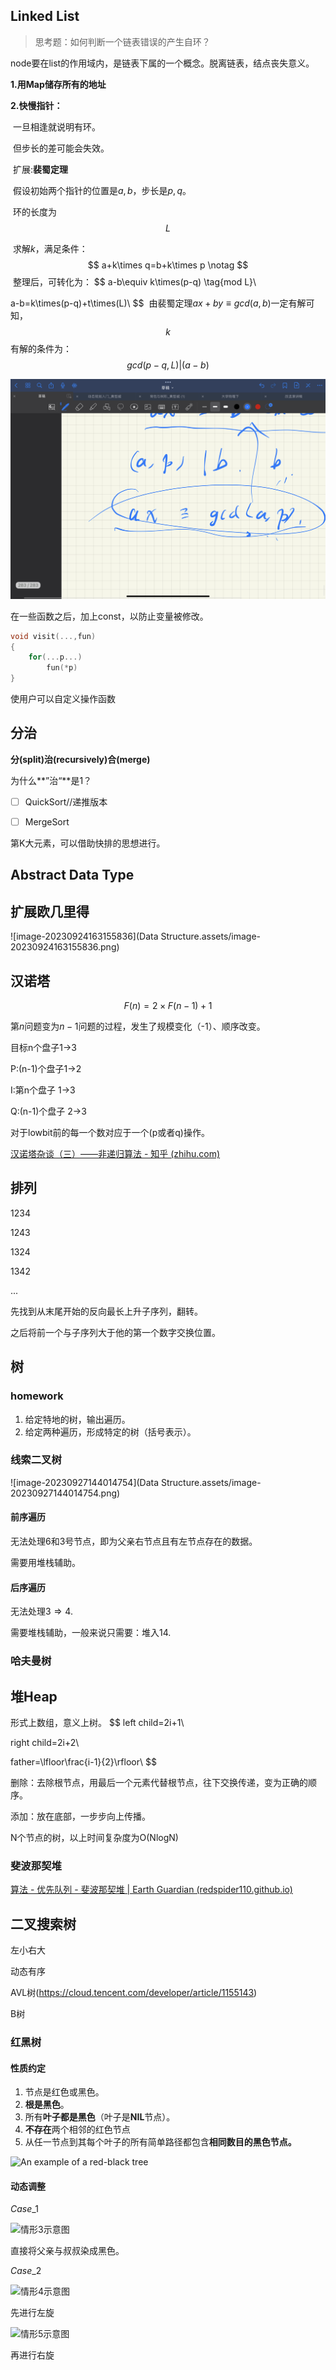 ## Linked List

> 思考题：如何判断一个链表错误的产生自环？

node要在list的作用域内，是链表下属的一个概念。脱离链表，结点丧失意义。





**1.用Map储存所有的地址**

**2.快慢指针：**

​	一旦相逢就说明有环。

​	但步长的差可能会失效。

​	扩展:**裴蜀定理**

​	假设初始两个指针的位置是$a,b$，步长是$p,q$。

​	环的长度为$$L$$

​	求解$k$，满足条件：
$$
a+k\times q=b+k\times p \notag
$$
​	整理后，可转化为：
$$
a-b\equiv k\times(p-q) \tag{mod L}\\

a-b=k\times(p-q)+t\times(L)\\
$$
​	由裴蜀定理$ax+by\equiv gcd(a,b)$一定有解可知，$$k$$有解的条件为：
$$
gcd(p-q,L)|(a-b)
$$


<img src="Data Structure.assets/59e5e8cd2511eba724ceefc16a4d3280.png" alt="img" style="zoom:50%;" />

在一些函数之后，加上const，以防止变量被修改。



```c++
void visit(...,fun)
{
	for(...p...)
		fun(*p)
}
```

使用户可以自定义操作函数



## 分治

**分(split)治(recursively)合(merge)**

为什么**”治“**是1？

* [ ] QuickSort//递推版本
* [ ] MergeSort



第K大元素，可以借助快排的思想进行。





## Abstract Data Type

## 扩展欧几里得

![image-20230924163155836](Data Structure.assets/image-20230924163155836.png)

## 汉诺塔

$$
F(n)=2\times F(n-1)+1
$$

第$n$问题变为$n-1$问题的过程，发生了规模变化（-1）、顺序改变。

目标n个盘子1->3

P:(n-1)个盘子1->2

I:第n个盘子 1->3

Q:(n-1)个盘子 2->3

对于lowbit前的每一个数对应于一个(p或者q)操作。

[汉诺塔杂谈（三）——非递归算法 - 知乎 (zhihu.com)](https://zhuanlan.zhihu.com/p/36085324)



## 排列

1234

1243

1324

1342

...

先找到从末尾开始的反向最长上升子序列，翻转。

之后将前一个与子序列大于他的第一个数字交换位置。

## 树

### homework

1. 给定特地的树，输出遍历。
2. 给定两种遍历，形成特定的树（括号表示）。

### 线索二叉树

![image-20230927144014754](Data Structure.assets/image-20230927144014754.png)



#### 前序遍历

无法处理6和3号节点，即为父亲右节点且有左节点存在的数据。

需要用堆栈辅助。

#### 后序遍历

无法处理$3\Rightarrow 4$.

需要堆栈辅助，一般来说只需要：堆入14.



### 哈夫曼树



## 堆Heap

形式上数组，意义上树。
$$
left child=2i+1\\

right child=2i+2\\

father=\lfloor\frac{i-1}{2}\rfloor\\
$$


删除：去除根节点，用最后一个元素代替根节点，往下交换传递，变为正确的顺序。

添加：放在底部，一步步向上传播。

N个节点的树，以上时间复杂度为O(NlogN)  



### 斐波那契堆

[算法 - 优先队列 - 斐波那契堆 | Earth Guardian (redspider110.github.io)](https://redspider110.github.io/2018/09/25/0105-algorithms-fibonacci-heap/)

## 二叉搜索树

左小右大

动态有序



AVL树(https://cloud.tencent.com/developer/article/1155143)

B树

### 红黑树

#### 性质约定

1. 节点是红色或黑色。
2. **根是黑色**。
3. 所有**叶子都是黑色**（叶子是**NIL**节点）。
4. **不存在**两个相邻的红色节点
5. 从任一节点到其每个叶子的所有简单路径都包含**相同数目的黑色节点。**



![An example of a red-black tree](https://upload.wikimedia.org/wikipedia/commons/thumb/6/66/Red-black_tree_example.svg/450px-Red-black_tree_example.svg.png)



#### 动态调整

$Case\_1$

![情形3示意图](https://upload.wikimedia.org/wikipedia/commons/c/c8/Red-black_tree_insert_case_3.png)

直接将父亲与叔叔染成黑色。

$Case\_2$

![情形4示意图](https://upload.wikimedia.org/wikipedia/commons/5/56/Red-black_tree_insert_case_4.png)

先进行左旋

![情形5示意图](https://upload.wikimedia.org/wikipedia/commons/6/66/Red-black_tree_insert_case_5.png)

再进行右旋
